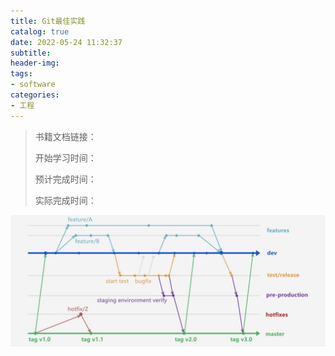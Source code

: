 ```yaml
---
title: Git最佳实践
catalog: true
date: 2022-05-24 11:32:37
subtitle:
header-img:
tags:
- software
categories:
- 工程
---
```


> 书籍文档链接：
> 
> 开始学习时间：
> 
> 预计完成时间：
> 
> 实际完成时间：

![](https://github.com/SoaringhawkCheng/blog/blob/master/source/_posts/git-flow/1.jpeg?raw=true)
